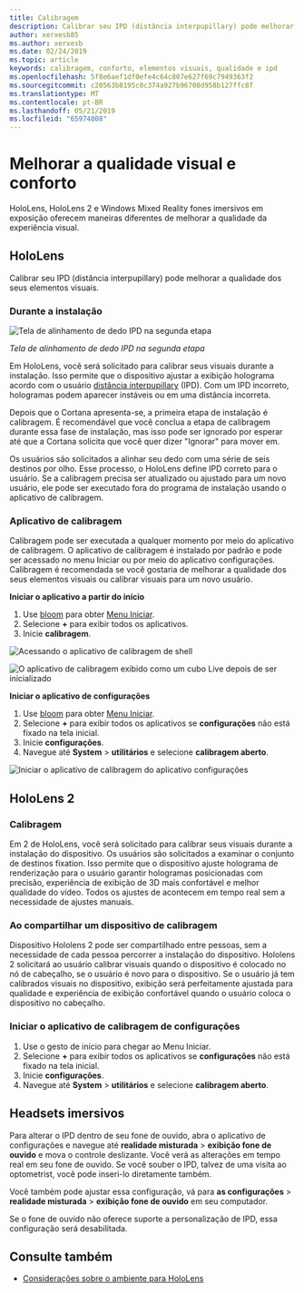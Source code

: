 ```yaml
---
title: Calibragem
description: Calibrar seu IPD (distância interpupillary) pode melhorar a qualidade dos seus elementos visuais. HoloLens e o Windows Mixed Reality fones imersivos em exposição oferecem maneiras de personalizar IPD.
author: xerxesb85
ms.author: xerxesb
ms.date: 02/24/2019
ms.topic: article
keywords: calibragem, conforto, elementos visuais, qualidade e ipd
ms.openlocfilehash: 5f8e6aef1df0efe4c64c807e627f69c7949363f2
ms.sourcegitcommit: c20563b8195c0c374a927b96708d958b127ffc8f
ms.translationtype: MT
ms.contentlocale: pt-BR
ms.lasthandoff: 05/21/2019
ms.locfileid: "65974808"
---
```

# <a name="improve-visual-quality-and-comfort"></a>Melhorar a qualidade visual e conforto
HoloLens, HoloLens 2 e Windows Mixed Reality fones imersivos em exposição oferecem maneiras diferentes de melhorar a qualidade da experiência visual. 

## <a name="hololens"></a>HoloLens

Calibrar seu IPD (distância interpupillary) pode melhorar a qualidade dos seus elementos visuais.

### <a name="during-setup"></a>Durante a instalação

![Tela de alinhamento de dedo IPD na segunda etapa](images/ipd-finger-alignment-300px.jpg)<br>

*Tela de alinhamento de dedo IPD na segunda etapa*

Em HoloLens, você será solicitado para calibrar seus visuais durante a instalação. Isso permite que o dispositivo ajustar a exibição holograma acordo com o usuário [distância interpupillary](https://en.wikipedia.org/wiki/Interpupillary_distance) (IPD). Com um IPD incorreto, hologramas podem aparecer instáveis ou em uma distância incorreta.

Depois que o Cortana apresenta-se, a primeira etapa de instalação é calibragem. É recomendável que você conclua a etapa de calibragem durante essa fase de instalação, mas isso pode ser ignorado por esperar até que a Cortana solicita que você quer dizer "Ignorar" para mover em.

Os usuários são solicitados a alinhar seu dedo com uma série de seis destinos por olho. Esse processo, o HoloLens define IPD correto para o usuário. Se a calibragem precisa ser atualizado ou ajustado para um novo usuário, ele pode ser executado fora do programa de instalação usando o aplicativo de calibragem.

### <a name="calibration-app"></a>Aplicativo de calibragem

Calibragem pode ser executada a qualquer momento por meio do aplicativo de calibragem. O aplicativo de calibragem é instalado por padrão e pode ser acessado no menu Iniciar ou por meio do aplicativo configurações. Calibragem é recomendada se você gostaria de melhorar a qualidade dos seus elementos visuais ou calibrar visuais para um novo usuário.

**Iniciar o aplicativo a partir do início**
1. Use [bloom](gestures.md#bloom) para obter [Menu Iniciar](navigating-the-windows-mixed-reality-home.md#start-menu).
2. Selecione **+** para exibir todos os aplicativos.
3. Inicie **calibragem**.

![Acessando o aplicativo de calibragem de shell](images/calibration-shell.png)

![O aplicativo de calibragem exibido como um cubo Live depois de ser inicializado](images/calibration-livecube-200px.png)

**Iniciar o aplicativo de configurações**
1. Use [bloom](gestures.md#bloom) para obter [Menu Iniciar](navigating-the-windows-mixed-reality-home.md#start-menu).
2. Selecione **+** para exibir todos os aplicativos se **configurações** não está fixado na tela inicial.
3. Inicie **configurações**.
4. Navegue até **System** > **utilitários** e selecione **calibragem aberto**.

![Iniciar o aplicativo de calibragem do aplicativo configurações](images/calibration-settings-500px.jpg)

## <a name="hololens-2"></a>HoloLens 2

### <a name="calibration"></a>Calibragem 

Em 2 de HoloLens, você será solicitado para calibrar seus visuais durante a instalação do dispositivo. Os usuários são solicitados a examinar o conjunto de destinos fixation. Isso permite que o dispositivo ajuste holograma de renderização para o usuário garantir hologramas posicionadas com precisão, experiência de exibição de 3D mais confortável e melhor qualidade do vídeo. Todos os ajustes de acontecem em tempo real sem a necessidade de ajustes manuais. 

### <a name="calibration-when-sharing-a-device"></a>Ao compartilhar um dispositivo de calibragem 

Dispositivo Hololens 2 pode ser compartilhado entre pessoas, sem a necessidade de cada pessoa percorrer a instalação do dispositivo. Hololens 2 solicitará ao usuário calibrar visuais quando o dispositivo é colocado no nó de cabeçalho, se o usuário é novo para o dispositivo. Se o usuário já tem calibrados visuais no dispositivo, exibição será perfeitamente ajustada para qualidade e experiência de exibição confortável quando o usuário coloca o dispositivo no cabeçalho.  

### <a name="launching-the-calibration-app-from-settings"></a>Iniciar o aplicativo de calibragem de configurações
1. Use o gesto de início para chegar ao Menu Iniciar.
2. Selecione **+** para exibir todos os aplicativos se **configurações** não está fixado na tela inicial.
3. Inicie **configurações**.
4. Navegue até **System** > **utilitários** e selecione **calibragem aberto**.

## <a name="immersive-headsets"></a>Headsets imersivos

Para alterar o IPD dentro de seu fone de ouvido, abra o aplicativo de configurações e navegue até **realidade misturada** > **exibição fone de ouvido** e mova o controle deslizante. Você verá as alterações em tempo real em seu fone de ouvido. Se você souber o IPD, talvez de uma visita ao optometrist, você pode inseri-lo diretamente também.

Você também pode ajustar essa configuração, vá para **as configurações** > **realidade misturada** > **exibição fone de ouvido** em seu computador.

Se o fone de ouvido não oferece suporte a personalização de IPD, essa configuração será desabilitada.

## <a name="see-also"></a>Consulte também
* [Considerações sobre o ambiente para HoloLens](environment-considerations-for-hololens.md)
